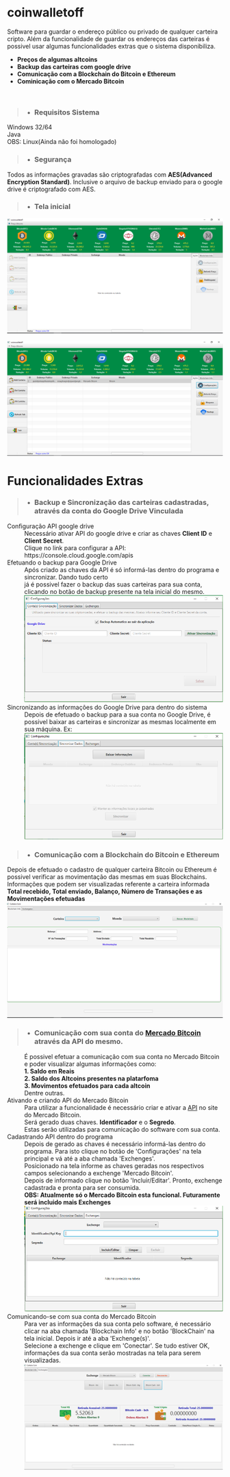 # coinwalletoff
Software para guardar o endereço público ou privado de qualquer carteira cripto.
Além da funcionalidade de guardar os endereços das carteiras é possivel usar algumas funcionalidades extras
que o sistema disponibiliza.
<br>
<b>
* Preços de algumas altcoins <br>
* Backup das carteiras com google drive<br>
* Comunicação com a Blockchain do Bitcoin e Ethereum<br>
* Cominicação com o Mercado Bitcoin</b>
<br>

> * ### Requisitos Sistema
Windows 32/64<br>
Java<br>
OBS: Linux(Ainda não foi homologado)

> * ### Segurança
Todos as informações gravadas são criptografadas com **AES(Advanced Encryption Standard)**.
Inclusive o arquivo de backup enviado para o google drive é criptografado com AES.

> * ### Tela inicial
 

![alt text][logo1]

   [logo1]: https://github.com/cassiolorenzett/coinwalletoff/blob/master/screenshots/walletimg1.png 


![alt text][logo2]

   [logo2]: https://github.com/cassiolorenzett/coinwalletoff/blob/master/screenshots/walletimg2.png



# Funcionalidades Extras

> * ### Backup e Sincronização das carteiras cadastradas, através da conta do Google Drive Vinculada

<dl> 
  <dt>Configuração API google drive</dt>
  <dd>
   Necessário ativar API do google drive e criar as chaves <b>Client ID</b> e <b>Client Secret</b>.
   <br>
   Clique no link para configurar a API:  https://console.cloud.google.com/apis
  </dd>  
    
  <dt>Efetuando o backup para Google Drive</dt>
  <dd>
   Após criado as chaves da API é só informá-las dentro do programa e sincronizar. Dando tudo certo 
   <br>
   já é possivel fazer o backup das suas carteiras para sua conta, clicando no botão de backup presente 
   na tela inicial do mesmo.
   
   <img src="https://github.com/cassiolorenzett/coinwalletoff/blob/master/screenshots/walletimg3.png">
   </dd>
   
  <dt>Sincronizando as informações do Google Drive para dentro do sistema</dt>
  <dd>
   Depois de efetuado o backup para a sua conta no Google Drive, é possivel baixar as carteiras e sincronizar as mesmas localmente
   em sua máquina.
   Ex:
   <img src="https://github.com/cassiolorenzett/coinwalletoff/blob/master/screenshots/walletimg4.png">

   </dd>
</dl>

> * ### Comunicação com a **Blockchain** do Bitcoin e Ethereum
 <dl> 
   Depois de efetuado o cadastro de qualquer carteira Bitcoin ou Ethereum é possivel verificar as movimentação das mesmas em suas 
   Blockchains. 
   <br>
   Informações que podem ser visualizadas referente a carteira informada
   <br>
   <b>Total recebido, Total enviado, Balanço, Número de Transações e as Movimentações efetuadas </b>
   <img src="https://github.com/cassiolorenzett/coinwalletoff/blob/master/screenshots/walletimg6.png">
  <dd>
 </dl>
 
 > * ### Comunicação com sua conta do [Mercado Bitcoin](https://www.mercadobitcoin.com.br/) através da API do mesmo.
 <dl> 
  <dd>
   É possivel efetuar a comunicação com sua conta no Mercado Bitcoin e poder visualizar algumas informações como:<br>
   <b>1. Saldo em Reais<br>
      2. Saldo dos Altcoins presentes na platarfoma<br>
      3. Movimentos efetuados para cada altcoin</b><br>
   Dentre outras.
   </dd>
  
   <dt>Ativando e criando API do Mercado Bitcoin</dt>
   <dd>
   Para utilizar a funcionalidade é necessário criar e ativar a <a href="https://www.mercadobitcoin.com.br/trade-api/configuracoes/">API</a> no site do Mercado Bitcoin.<br>
   Será gerado duas chaves. <b>Identificador</b> e o <b>Segredo</b>.
   <br> Estas serão utilizadas para comunicação do software com sua conta. 
   </dd>
   
   <dt>Cadastrando API dentro do programa</dt>
   <dd>
    Depois de gerado as chaves é necessário informá-las dentro do programa. Para isto clique no botão de 'Configurações' na tela
   principal e vá até a aba chamada 'Exchenges'.<br>
   Posicionado na tela informe as chaves geradas nos respectivos campos selecionando a exchenge 'Mercado Bitcoin'. <br>
   Depois de informado clique no botão 'Incluir/Editar'. Pronto, exchenge cadastrada e pronta para ser consumida.
   <br>
  <b>OBS: Atualmente só o Mercado Bitcoin esta funcional. Futuramente será incluido mais Exchenges</b>
 <img src="https://github.com/cassiolorenzett/coinwalletoff/blob/master/screenshots/walletimg5.png">
   </dd>
 
 <dt>Comunicando-se com sua conta do Mercado Bitcoin</dt>
   <dd>
    Para ver as informações da sua conta pelo software, é necessário clicar na aba chamada 'Blockchain Info' e no botão 'BlockChain' na   tela inicial. Depois ir até a aba 'Exchenge(s)'. 
   <br>
    Selecione a exchenge e clique em 'Conectar'. Se tudo estiver OK, informações da sua conta serão mostradas na tela para serem visualizadas.
 <img src="https://github.com/cassiolorenzett/coinwalletoff/blob/master/screenshots/walletimg8.png">
   </dd>
   
  </dl>




